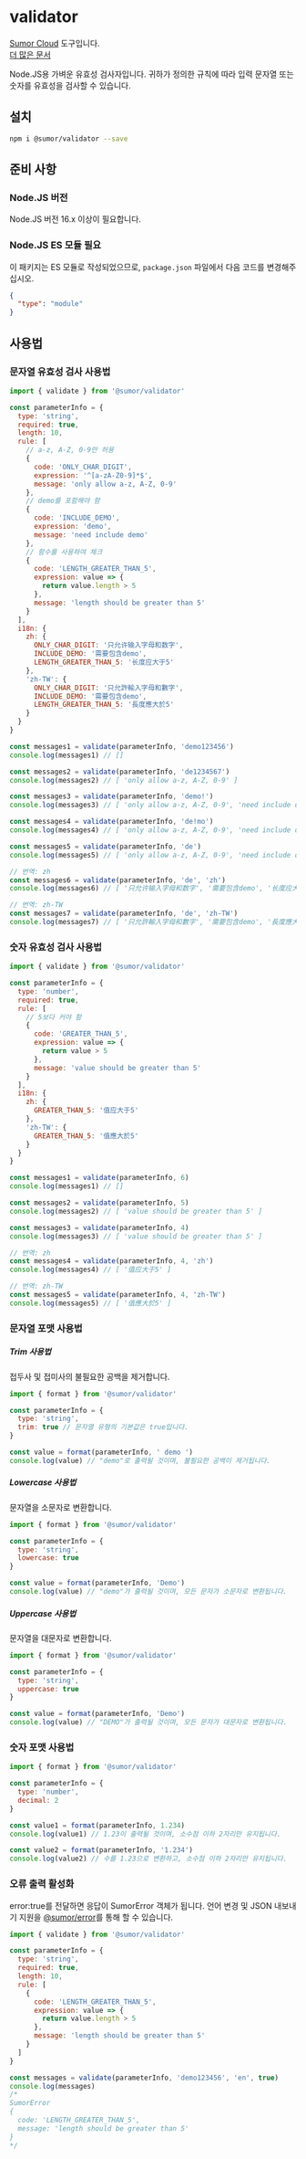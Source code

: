# validator

[Sumor Cloud](https://sumor.cloud) 도구입니다.  
[더 많은 문서](https://sumor.cloud)

Node.JS용 가벼운 유효성 검사자입니다.
귀하가 정의한 규칙에 따라 입력 문자열 또는 숫자를 유효성을 검사할 수 있습니다.

## 설치

```bash
npm i @sumor/validator --save
```

## 준비 사항

### Node.JS 버전

Node.JS 버전 16.x 이상이 필요합니다.

### Node.JS ES 모듈 필요

이 패키지는 ES 모듈로 작성되었으므로, `package.json` 파일에서 다음 코드를 변경해주십시오.

```json
{
  "type": "module"
}
```

## 사용법

### 문자열 유효성 검사 사용법

```js
import { validate } from '@sumor/validator'

const parameterInfo = {
  type: 'string',
  required: true,
  length: 10,
  rule: [
    // a-z, A-Z, 0-9만 허용
    {
      code: 'ONLY_CHAR_DIGIT',
      expression: '^[a-zA-Z0-9]*$',
      message: 'only allow a-z, A-Z, 0-9'
    },
    // demo를 포함해야 함
    {
      code: 'INCLUDE_DEMO',
      expression: 'demo',
      message: 'need include demo'
    },
    // 함수를 사용하여 체크
    {
      code: 'LENGTH_GREATER_THAN_5',
      expression: value => {
        return value.length > 5
      },
      message: 'length should be greater than 5'
    }
  ],
  i18n: {
    zh: {
      ONLY_CHAR_DIGIT: '只允许输入字母和数字',
      INCLUDE_DEMO: '需要包含demo',
      LENGTH_GREATER_THAN_5: '长度应大于5'
    },
    'zh-TW': {
      ONLY_CHAR_DIGIT: '只允許輸入字母和數字',
      INCLUDE_DEMO: '需要包含demo',
      LENGTH_GREATER_THAN_5: '長度應大於5'
    }
  }
}

const messages1 = validate(parameterInfo, 'demo123456')
console.log(messages1) // []

const messages2 = validate(parameterInfo, 'de1234567')
console.log(messages2) // [ 'only allow a-z, A-Z, 0-9' ]

const messages3 = validate(parameterInfo, 'demo!')
console.log(messages3) // [ 'only allow a-z, A-Z, 0-9', 'need include demo' ]

const messages4 = validate(parameterInfo, 'de!mo')
console.log(messages4) // [ 'only allow a-z, A-Z, 0-9', 'need include demo' ]

const messages5 = validate(parameterInfo, 'de')
console.log(messages5) // [ 'only allow a-z, A-Z, 0-9', 'need include demo', 'length should be greater than 5' ]

// 번역: zh
const messages6 = validate(parameterInfo, 'de', 'zh')
console.log(messages6) // [ '只允许输入字母和数字', '需要包含demo', '长度应大于5' ]

// 번역: zh-TW
const messages7 = validate(parameterInfo, 'de', 'zh-TW')
console.log(messages7) // [ '只允許輸入字母和數字', '需要包含demo', '長度應大於5' ]
```

### 숫자 유효성 검사 사용법

```js
import { validate } from '@sumor/validator'

const parameterInfo = {
  type: 'number',
  required: true,
  rule: [
    // 5보다 커야 함
    {
      code: 'GREATER_THAN_5',
      expression: value => {
        return value > 5
      },
      message: 'value should be greater than 5'
    }
  ],
  i18n: {
    zh: {
      GREATER_THAN_5: '值应大于5'
    },
    'zh-TW': {
      GREATER_THAN_5: '值應大於5'
    }
  }
}

const messages1 = validate(parameterInfo, 6)
console.log(messages1) // []

const messages2 = validate(parameterInfo, 5)
console.log(messages2) // [ 'value should be greater than 5' ]

const messages3 = validate(parameterInfo, 4)
console.log(messages3) // [ 'value should be greater than 5' ]

// 번역: zh
const messages4 = validate(parameterInfo, 4, 'zh')
console.log(messages4) // [ '值应大于5' ]

// 번역: zh-TW
const messages5 = validate(parameterInfo, 4, 'zh-TW')
console.log(messages5) // [ '值應大於5' ]
```

### 문자열 포맷 사용법

##### Trim 사용법

접두사 및 접미사의 불필요한 공백을 제거합니다.

```js
import { format } from '@sumor/validator'

const parameterInfo = {
  type: 'string',
  trim: true // 문자열 유형의 기본값은 true입니다.
}

const value = format(parameterInfo, ' demo ')
console.log(value) // "demo"로 출력될 것이며, 불필요한 공백이 제거됩니다.
```

##### Lowercase 사용법

문자열을 소문자로 변환합니다.

```js
import { format } from '@sumor/validator'

const parameterInfo = {
  type: 'string',
  lowercase: true
}

const value = format(parameterInfo, 'Demo')
console.log(value) // "demo"가 출력될 것이며, 모든 문자가 소문자로 변환됩니다.
```

##### Uppercase 사용법

문자열을 대문자로 변환합니다.

```js
import { format } from '@sumor/validator'

const parameterInfo = {
  type: 'string',
  uppercase: true
}

const value = format(parameterInfo, 'Demo')
console.log(value) // "DEMO"가 출력될 것이며, 모든 문자가 대문자로 변환됩니다.
```

### 숫자 포맷 사용법

```js
import { format } from '@sumor/validator'

const parameterInfo = {
  type: 'number',
  decimal: 2
}

const value1 = format(parameterInfo, 1.234)
console.log(value1) // 1.23이 출력될 것이며, 소수점 이하 2자리만 유지됩니다.

const value2 = format(parameterInfo, '1.234')
console.log(value2) // 수를 1.23으로 변환하고, 소수점 이하 2자리만 유지됩니다.
```

### 오류 출력 활성화

error:true를 전달하면 응답이 SumorError 객체가 됩니다.
언어 변경 및 JSON 내보내기 지원을 [@sumor/error](https://www.npmjs.com/package/@sumor/error)를 통해 할 수 있습니다.

```js
import { validate } from '@sumor/validator'

const parameterInfo = {
  type: 'string',
  required: true,
  length: 10,
  rule: [
    {
      code: 'LENGTH_GREATER_THAN_5',
      expression: value => {
        return value.length > 5
      },
      message: 'length should be greater than 5'
    }
  ]
}

const messages = validate(parameterInfo, 'demo123456', 'en', true)
console.log(messages)
/* 
SumorError
{
  code: 'LENGTH_GREATER_THAN_5',
  message: 'length should be greater than 5'
}
*/
```
